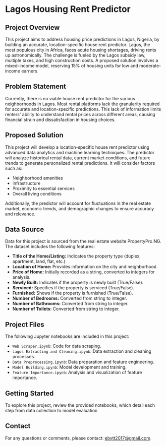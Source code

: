 # Lagos Housing Rent Predictor

## Project Overview
This project aims to address housing price predictions in Lagos, Nigeria, by building an accurate, location-specific house rent predictor. Lagos, the most populous city in Africa, faces acute housing shortages, driving rents up astronomically. The challenge is fueled by the Lagos subsidy law, multiple taxes, and high construction costs. A proposed solution involves a mixed-income model, reserving 15% of housing units for low and moderate-income earners.

## Problem Statement
Currently, there is no viable house rent predictor for the various neighborhoods in Lagos. Most rental platforms lack the granularity required for accurate and location-specific predictions. This lack of information limits renters' ability to understand rental prices across different areas, causing financial strain and dissatisfaction in housing choices.

## Proposed Solution
This project will develop a location-specific house rent predictor using advanced data analytics and machine learning techniques. The predictor will analyze historical rental data, current market conditions, and future trends to generate personalized rental predictions. It will consider factors such as:

- Neighborhood amenities
- Infrastructure
- Proximity to essential services
- Overall living conditions

Additionally, the predictor will account for fluctuations in the real estate market, economic trends, and demographic changes to ensure accuracy and relevance.

## Data Source
Data for this project is sourced from the real estate website PropertyPro.NG. The dataset includes the following features:

- **Title of the Home/Listing:** Indicates the property type (duplex, apartment, land, flat, etc.)
- **Location of Home:** Provides information on the city and neighborhood.
- **Price of Home:** Initially recorded as a string, converted to integers for analysis.
- **Newly Built:** Indicates if the property is newly built (True/False).
- **Serviced:** Specifies if the property is serviced (True/False).
- **Furnished:** Shows if the property is furnished (True/False).
- **Number of Bedrooms:** Converted from string to integer.
- **Number of Bathrooms:** Converted from string to integer.
- **Number of Toilets:** Converted from string to integer.

## Project Files
The following Jupyter notebooks are included in this project:

- `Web Scraper.ipynb`: Code for data scraping.
- `Lagos Extracting and Cleaning.ipynb`: Data extraction and cleaning processes.
- `Data Preprocessing.ipynb`: Data preparation and feature engineering.
- `Model Building.ipynb`: Model development and training.
- `Feature Importance.ipynb`: Analysis and visualization of feature importance.

## Getting Started
To explore this project, review the provided notebooks, which detail each step from data collection to model evaluation.

## Contact
For any questions or comments, please contact: ebytt2017@gmail.com.

